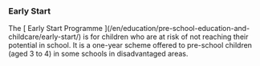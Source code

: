 ###  Early Start

The [ Early Start Programme ](/en/education/pre-school-education-and-
childcare/early-start/) is for children who are at risk of not reaching their
potential in school. It is a one-year scheme offered to pre-school children
(aged 3 to 4) in some schools in disadvantaged areas.
